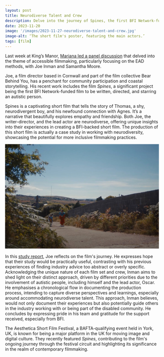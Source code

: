 ```yaml
---
layout: post
title: Neurodiverse Talent and Crew
description: Delve into the journey of Spines, the first BFI Network-funded film to be written, directed, and starring an autistic person.
date: 2023-11-20
image: '/images/2023-11-27-neurodiverse-talent-and-crew.jpg'
image-alt: ‘The short film's poster, featuring the main actors.’
tags: [film]
---
```


Last week at King’s Manor, [Mariana led a panel discussion](https://enhancingaudiodescription.com/kings-manor-discussion) that delved into the theme of accessible filmmaking, particularly focusing on the EAD methods, with Joe Inman and Samantha Moore.

Joe, a film director based in Cornwall and part of the film collective Bear Behind You, has a penchant for community participation and coastal storytelling. His recent work includes the film *Spines*, a significant project being the first BFI Network-funded film to be written, directed, and starring an autistic person.

Spines is a captivating short film that tells the story of Thomas, a shy, neurodivergent boy, and his newfound connection with Agnes. It’s a narrative that beautifully explores empathy and friendship. Both Joe, the writer-director, and the lead actor are neurodiverse, offering unique insights into their experiences in creating a BFI-backed short film. The production of this short film is actually a case study in working with neurodiversity, showcasing the potential for more inclusive filmmaking practices.

![Alt text](../images/2023-11-27-neurodiverse-talent-and-crew-2.jpg)

In this [study report](https://watershed.co.uk/filmhub/updates/news/spines-a-case-study-in-working-with-neurodiverse-talent-and-crew/), Joe reflects on the film's journey. He expresses hope that their study would be practically useful, contrasting with his previous experiences of finding industry advice too abstract or overly specific. Acknowledging the unique nature of each film set and crew, Inman aims to shed light on their distinct approach, driven by different priorities due to the involvement of autistic people, including himself and the lead actor, Oscar. He emphasises a chronological flow in documenting the production process, intending to capture diverse perspectives and learnings, especially around accommodating neurodiverse talent. This approach, Inman believes, would not only document their experiences but also potentially guide others in the industry working with or being part of the disabled community. He concludes by expressing pride in his team and gratitude for the support received, especially from BFI.

The Aesthetica Short Film Festival, a BAFTA-qualifying event held in York, UK, is known for being a major platform in the UK for moving image and digital culture. They recently featured *Spines*, contributing to the film's ongoing journey through the festival circuit and highlighting its significance in the realm of contemporary filmmaking.
